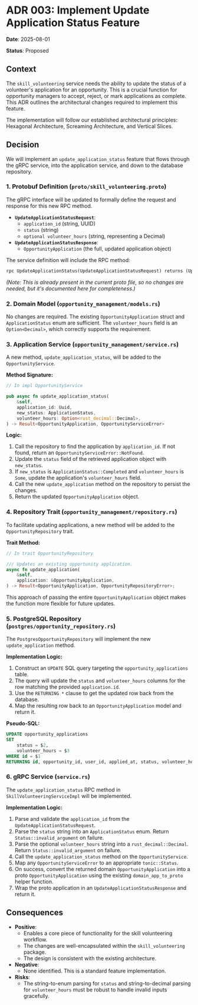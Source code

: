 # ADR 003: Implement Update Application Status Feature

**Date**: 2025-08-01

**Status**: Proposed

## Context

The `skill_volunteering` service needs the ability to update the status of a volunteer's application for an opportunity. This is a crucial function for opportunity managers to accept, reject, or mark applications as complete. This ADR outlines the architectural changes required to implement this feature.

The implementation will follow our established architectural principles: Hexagonal Architecture, Screaming Architecture, and Vertical Slices.

## Decision

We will implement an `update_application_status` feature that flows through the gRPC service, into the application service, and down to the database repository.

### 1. Protobuf Definition (`proto/skill_volunteering.proto`)

The gRPC interface will be updated to formally define the request and response for this new RPC method.

-   **`UpdateApplicationStatusRequest`**:
    -   `application_id` (string, UUID)
    -   `status` (string)
    -   `optional volunteer_hours` (string, representing a Decimal)
-   **`UpdateApplicationStatusResponse`**:
    -   `OpportunityApplication` (the full, updated application object)

The service definition will include the RPC method:
```protobuf
rpc UpdateApplicationStatus(UpdateApplicationStatusRequest) returns (UpdateApplicationStatusResponse);
```
*(Note: This is already present in the current proto file, so no changes are needed, but it's documented here for completeness.)*

### 2. Domain Model (`opportunity_management/models.rs`)

No changes are required. The existing `OpportunityApplication` struct and `ApplicationStatus` enum are sufficient. The `volunteer_hours` field is an `Option<Decimal>`, which correctly supports the requirement.

### 3. Application Service (`opportunity_management/service.rs`)

A new method, `update_application_status`, will be added to the `OpportunityService`.

**Method Signature:**

```rust
// In impl OpportunityService

pub async fn update_application_status(
    &self,
    application_id: Uuid,
    new_status: ApplicationStatus,
    volunteer_hours: Option<rust_decimal::Decimal>,
) -> Result<OpportunityApplication, OpportunityServiceError>
```

**Logic:**

1.  Call the repository to find the application by `application_id`. If not found, return an `OpportunityServiceError::NotFound`.
2.  Update the `status` field of the retrieved application object with `new_status`.
3.  If `new_status` is `ApplicationStatus::Completed` and `volunteer_hours` is `Some`, update the application's `volunteer_hours` field.
4.  Call the new `update_application` method on the repository to persist the changes.
5.  Return the updated `OpportunityApplication` object.

### 4. Repository Trait (`opportunity_management/repository.rs`)

To facilitate updating applications, a new method will be added to the `OpportunityRepository` trait.

**Trait Method:**

```rust
// In trait OpportunityRepository

/// Updates an existing opportunity application.
async fn update_application(
    &self,
    application: &OpportunityApplication,
) -> Result<OpportunityApplication, OpportunityRepositoryError>;
```

This approach of passing the entire `OpportunityApplication` object makes the function more flexible for future updates.

### 5. PostgreSQL Repository (`postgres/opportunity_repository.rs`)

The `PostgresOpportunityRepository` will implement the new `update_application` method.

**Implementation Logic:**

1.  Construct an `UPDATE` SQL query targeting the `opportunity_applications` table.
2.  The query will update the `status` and `volunteer_hours` columns for the row matching the provided `application.id`.
3.  Use the `RETURNING *` clause to get the updated row back from the database.
4.  Map the resulting row back to an `OpportunityApplication` model and return it.

**Pseudo-SQL:**

```sql
UPDATE opportunity_applications
SET
    status = $2,
    volunteer_hours = $3
WHERE id = $1
RETURNING id, opportunity_id, user_id, applied_at, status, volunteer_hours;
```

### 6. gRPC Service (`service.rs`)

The `update_application_status` RPC method in `SkillVolunteeringServiceImpl` will be implemented.

**Implementation Logic:**

1.  Parse and validate the `application_id` from the `UpdateApplicationStatusRequest`.
2.  Parse the `status` string into an `ApplicationStatus` enum. Return `Status::invalid_argument` on failure.
3.  Parse the optional `volunteer_hours` string into a `rust_decimal::Decimal`. Return `Status::invalid_argument` on failure.
4.  Call the `update_application_status` method on the `OpportunityService`.
5.  Map any `OpportunityServiceError` to an appropriate `tonic::Status`.
6.  On success, convert the returned domain `OpportunityApplication` into a proto `OpportunityApplication` using the existing `domain_app_to_proto` helper function.
7.  Wrap the proto application in an `UpdateApplicationStatusResponse` and return it.

## Consequences

-   **Positive**:
    -   Enables a core piece of functionality for the skill volunteering workflow.
    -   The changes are well-encapsulated within the `skill_volunteering` package.
    -   The design is consistent with the existing architecture.
-   **Negative**:
    -   None identified. This is a standard feature implementation.
-   **Risks**:
    -   The string-to-enum parsing for `status` and string-to-decimal parsing for `volunteer_hours` must be robust to handle invalid inputs gracefully.